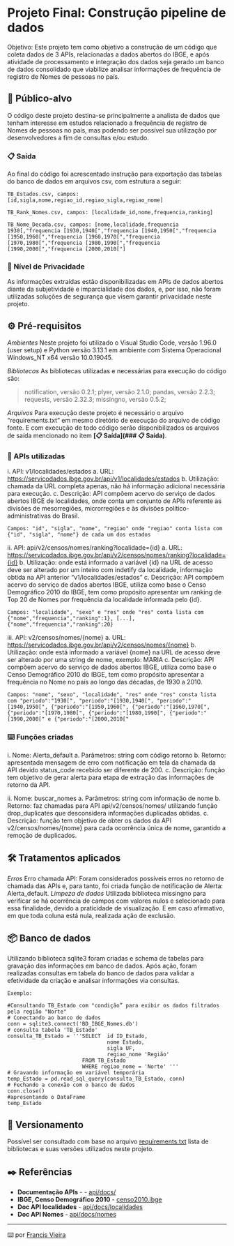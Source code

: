 # Projeto Final: Construção pipeline de dados

Objetivo: Este projeto tem como objetivo a construção de um código que coleta dados de 3 APIs, relacionadas a dados abertos do IBGE, e após atividade de processamento e integração dos dados seja gerado um banco de dados consolidado que viabilize analisar informações de frequência de registro de Nomes de pessoas no país.

## 🚀 Público-alvo

O código deste projeto destina-se principalmente a analista de dados que tenham interesse em estudos relacionado a frequência de registro de Nomes de pessoas no país, mas podendo ser possível sua utilização por desenvolvedores a fim de consultas e/ou estudo.

### 📋 Saída

Ao final do código foi acrescentado instrução para exportação das tabelas do banco de dados em arquivos csv, com estrutura a seguir:

```
TB_Estados.csv, campos: [id,sigla,nome,regiao_id,regiao_sigla,regiao_nome]
```

```
TB_Rank_Nomes.csv, campos: [localidade_id,nome,frequencia,ranking]
```

```
TB_Nome_Decada.csv, campos: [nome,localidade,frequencia 1930[,"frequencia [1930,1940[","frequencia [1940,1950[","frequencia [1950,1960[","frequencia [1960,1970[","frequencia [1970,1980[","frequencia [1980,1990[","frequencia [1990,2000[","frequencia [2000,2010["]
```

### 🔩 Nível de Privacidade

As informações extraídas estão disponibilizadas em APIs de dados abertos diante da subjetividade e imparcialidade dos dados, e, por isso, não foram utilizadas soluções de segurança que visem garantir privacidade neste projeto.

## ⚙️ Pré-requisitos

*Ambientes*
Neste projeto foi utilizado o Visual Studio Code, versão 1.96.0 (user setup) e Python versão 3.13.1 em ambiente com Sistema Operacional Windows_NT x64 versão 10.0.19045.

*Bibliotecas*
As bibliotecas utilizadas e necessárias para execução do código são:
>notification, versão 0.2.1;
>plyer, versão 2.1.0;
>pandas, versão 2.2.3;
>requests, versão 2.32.3;
>missingno, versão 0.5.2; 

*Arquivos*
Para execução deste projeto é necessário o arquivo “requirements.txt” em mesmo diretório de execução do arquivo de código fonte.
E com execução de todo código serão disponibilizados os arquivos de saída mencionado no item **[📋 Saída](### 📋 Saída)**.


### 🔩 APIs utilizadas

i.	API: v1/localidades/estados
a.	URL: https://servicodados.ibge.gov.br/api/v1/localidades/estados
b.	Utilização: chamada da URL completa apenas, não há informação adicional necessária para execução.
c.	Descrição: API compõem acervo do serviço de dados abertos IBGE de localidades, onde conta um conjunto de APIs referente as divisões de mesorregiões, microrregiões e às divisões político-administrativas do Brasil.
```
Campos: "id", "sigla", "nome", "regiao" onde "regiao" conta lista com {"id", "sigla", "nome"} de cada um dos estados
```

ii.	API: api/v2/censos/nomes/ranking?localidade={id}
a.	URL: https://servicodados.ibge.gov.br/api/v2/censos/nomes/ranking?localidade={id}
b.	Utilização: onde está informado a variável {id} na URL de acesso deve ser alterado por um inteiro com indetify da localidade, informação obtida na API anterior “v1/localidades/estados”
c.	Descrição: API compõem acervo do serviço de dados abertos IBGE, utiliza como base o Censo Demográfico 2010 do IBGE, tem como propósito apresentar um ranking de Top 20 de Nomes por frequência da localidade informada pelo {id}.
```
Campos: "localidade", "sexo" e "res" onde "res" conta lista com {"nome","frequencia","ranking":1}, [...], {"nome","frequencia","ranking":20}
```

iii.	API: v2/censos/nomes/{nome}
a.	URL: https://servicodados.ibge.gov.br/api/v2/censos/nomes/{nome}
b.	Utilização: onde está informado a variável {nome} na URL de acesso deve ser alterado por uma string de nome, exemplo: MARIA
c.	Descrição: API compõem acervo do serviço de dados abertos IBGE, utiliza como base o Censo Demográfico 2010 do IBGE, tem como propósito apresentar a frequência no Nome no país ao longo das décadas, de 1930 a 2010.
```
Campos: "nome", "sexo", "localidade", "res" onde "res" consta lista com "periodo":"1930[", "periodo":"[1930,1940[", "periodo":"[1940,1950[", {"periodo":"[1950,1960[", {"periodo":"[1960,1970[", {"periodo":"[1970,1980[", {"periodo":"[1980,1990[", {"periodo":"[1990,2000[" e {"periodo":"[2000,2010["
```

### ⌨️ Funções criadas

i.	Nome: Alerta_default 
a.	Parâmetros: string com código retorno
b.	Retorno: apresentada mensagem de erro com notificação em tela da chamada da API devido status_code recebido ser diferente de 200.
c.	Descrição: função tem objetivo de gerar alerta para etapa de extração das informações de retorno da API.

ii.	Nome: buscar_nomes
a.	Parâmetros: string com informação de nome
b.	Retorno: faz chamadas para API api/v2/censos/nomes/ utilizando função drop_duplicates que desconsidera informações duplicadas obtidas.
c.	Descrição: função tem objetivo de obter os dados da API v2/censos/nomes/{nome} para cada ocorrência única de nome, garantido a remoção de duplicados.


## 🛠️ Tratamentos aplicados

*Erros*
Erro chamada API: Foram considerados possíveis erros no retorno de chamada das APIs e, para tanto, foi criada função de notificação de Alerta: Alerta_default.
*Limpeza de dados*
Utilizada biblioteca missingno para verificar se há ocorrência de campos com valores nulos e selecionado para essa finalidade, devido a praticidade de visualização. E em caso afirmativo, em que toda coluna está nula, realizada ação de exclusão.


## 📦 Banco de dados

Utilizando biblioteca sqlite3 foram criadas e schema de tabelas para gravação das informações em banco de dados.
Após ação, foram realizadas consultas em tabela do banco de dados para validar a efetividade da criação e analisar informações via consultas. 

```
Exemplo: 

#Consultando TB_Estado com "condição” para exibir os dados filtrados pela região "Norte"
# Conectando ao banco de dados
conn = sqlite3.connect('BD_IBGE_Nomes.db')
# consulta tabela 'TB_Estado'
consulta_TB_Estado = '''SELECT  id ID_Estado,
                                nome Estado,
                                sigla UF,
                                regiao_nome 'Região'
                        FROM TB_Estado
                        WHERE regiao_nome = 'Norte' '''
# Gravando informação em variável temporária
temp_Estado = pd.read_sql_query(consulta_TB_Estado, conn)
# Fechando a conexão com o banco de dados
conn.close()
#apresentando o DataFrame
temp_Estado

```

## 📌 Versionamento

Possível ser consultado com base no arquivo  [requirements.txt](https://github.com/Francis-Vieira/GIT_AULAS/blob/main/ProjetoFinal-python-63730/requirements.txt) lista de bibliotecas e suas versões utilizados neste projeto.

## ✒️ Referências


* **Documentação APIs** - - [api/docs/](https://servicodados.ibge.gov.br/api/docs/)
* **IBGE, Censo Demográfico 2010** - [censo2010.ibge](https://censo2010.ibge.gov.br/nomes/#/search)
* **Doc API localidades** - [api/docs/localidades](https://servicodados.ibge.gov.br/api/docs/localidades)
* **Doc API Nomes** - [api/docs/nomes](https://servicodados.ibge.gov.br/api/docs/nomes?versao=2)

---
⌨️ por [Francis Vieira](https://github.com/Francis-Vieira) 